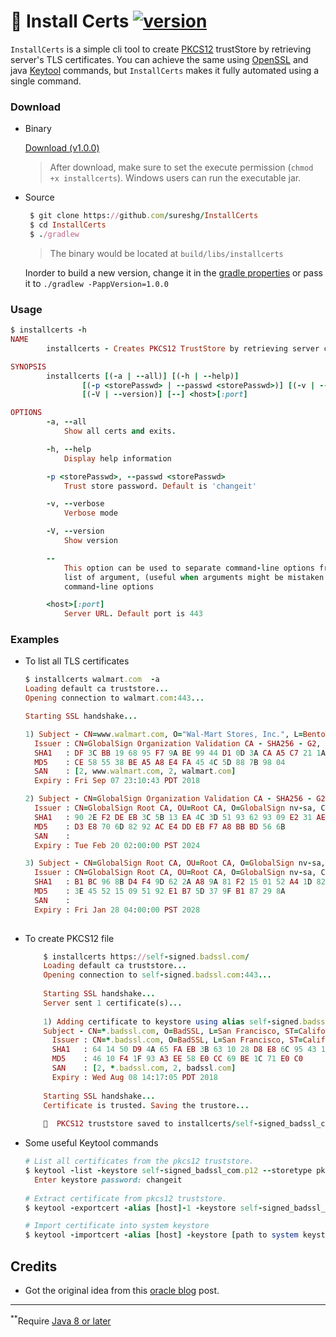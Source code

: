# 🏺 Install Certs [ ![version](https://img.shields.io/badge/installcerts-1.0.0-green.svg) ](https://github.com/sureshg/InstallCerts/releases/download/1.0.0/installcerts)

`InstallCerts` is a simple cli tool to create [PKCS12](https://en.wikipedia.org/wiki/PKCS_12) trustStore by retrieving server's TLS certificates.
You can achieve the same using [OpenSSL](https://en.wikipedia.org/wiki/OpenSSL) and java [Keytool](https://docs.oracle.com/javase/8/docs/technotes/tools/unix/keytool.html) commands, but `InstallCerts` makes it fully automated using a single command.

### Download

* Binary

   [Download (v1.0.0)](https://github.com/sureshg/InstallCerts/releases/download/1.0.0/installcerts)

   > After download, make sure to set the execute permission (`chmod +x installcerts`). Windows users can run the executable jar.

* Source

    ```ruby
     $ git clone https://github.com/sureshg/InstallCerts
     $ cd InstallCerts
     $ ./gradlew
    ```
    > The binary would be located at `build/libs/installcerts`
    
    Inorder to build a new version, change it in the [gradle properties](https://github.com/sureshg/InstallCerts/blob/master/gradle.properties#L6) or pass it to `./gradlew -PappVersion=1.0.0`

### Usage

```ruby
$ installcerts -h
NAME
        installcerts - Creates PKCS12 TrustStore by retrieving server certificates

SYNOPSIS
        installcerts [(-a | --all)] [(-h | --help)]
                [(-p <storePasswd> | --passwd <storePasswd>)] [(-v | --verbose)]
                [(-V | --version)] [--] <host>[:port]

OPTIONS
        -a, --all
            Show all certs and exits.

        -h, --help
            Display help information

        -p <storePasswd>, --passwd <storePasswd>
            Trust store password. Default is 'changeit'

        -v, --verbose
            Verbose mode

        -V, --version
            Show version

        --
            This option can be used to separate command-line options from the
            list of argument, (useful when arguments might be mistaken for
            command-line options

        <host>[:port]
            Server URL. Default port is 443
```

### Examples

  *  To list all TLS certificates
  
     ```ruby
     $ installcerts walmart.com  -a
     Loading default ca truststore...
     Opening connection to walmart.com:443...
     
     Starting SSL handshake...
     
     1) Subject - CN=www.walmart.com, O="Wal-Mart Stores, Inc.", L=Bentonville, ST=Arkansas, C=US
       Issuer : CN=GlobalSign Organization Validation CA - SHA256 - G2, O=GlobalSign nv-sa, C=BE
       SHA1   : DF 3C BB 19 68 95 F7 9A BE 99 44 D1 0D 3A CA A5 C7 21 1A 90
       MD5    : CE 58 55 38 BE A5 A8 E4 FA 45 4C 5D 88 7B 98 04
       SAN    : [2, www.walmart.com, 2, walmart.com]
       Expiry : Fri Sep 07 23:10:43 PDT 2018
     
     2) Subject - CN=GlobalSign Organization Validation CA - SHA256 - G2, O=GlobalSign nv-sa, C=BE
       Issuer : CN=GlobalSign Root CA, OU=Root CA, O=GlobalSign nv-sa, C=BE
       SHA1   : 90 2E F2 DE EB 3C 5B 13 EA 4C 3D 51 93 62 93 09 E2 31 AE 55
       MD5    : D3 E8 70 6D 82 92 AC E4 DD EB F7 A8 BB BD 56 6B
       SAN    :
       Expiry : Tue Feb 20 02:00:00 PST 2024
     
     3) Subject - CN=GlobalSign Root CA, OU=Root CA, O=GlobalSign nv-sa, C=BE
       Issuer : CN=GlobalSign Root CA, OU=Root CA, O=GlobalSign nv-sa, C=BE
       SHA1   : B1 BC 96 8B D4 F4 9D 62 2A A8 9A 81 F2 15 01 52 A4 1D 82 9C
       MD5    : 3E 45 52 15 09 51 92 E1 B7 5D 37 9F B1 87 29 8A
       SAN    :
       Expiry : Fri Jan 28 04:00:00 PST 2028
  
     ```
    
  * To create PKCS12 file
  
    ```ruby
        $ installcerts https://self-signed.badssl.com/
        Loading default ca truststore...
        Opening connection to self-signed.badssl.com:443...
        
        Starting SSL handshake...
        Server sent 1 certificate(s)...
        
        1) Adding certificate to keystore using alias self-signed.badssl.com-1...
        Subject - CN=*.badssl.com, O=BadSSL, L=San Francisco, ST=California, C=US
          Issuer : CN=*.badssl.com, O=BadSSL, L=San Francisco, ST=California, C=US
          SHA1   : 64 14 50 D9 4A 65 FA EB 3B 63 10 28 D8 E8 6C 95 43 1D B8 11
          MD5    : 46 10 F4 1F 93 A3 EE 58 E0 CC 69 BE 1C 71 E0 C0
          SAN    : [2, *.badssl.com, 2, badssl.com]
          Expiry : Wed Aug 08 14:17:05 PDT 2018
        
        Starting SSL handshake...
        Certificate is trusted. Saving the trustore...
        
        🍺  PKCS12 truststore saved to installcerts/self-signed_badssl_com.p12    
       ```

  * Some useful Keytool commands
    
    ```ruby
    # List all certificates from the pkcs12 truststore.
    $ keytool -list -keystore self-signed_badssl_com.p12 --storetype pkcs12
      Enter keystore password: changeit
  
    # Extract certificate from pkcs12 truststore.
    $ keytool -exportcert -alias [host]-1 -keystore self-signed_badssl_com.p12 -storepass changeit -file [host].cer

    # Import certificate into system keystore
    $ keytool -importcert -alias [host] -keystore [path to system keystore] -storepass changeit -file [host].cer
    ```
    
    
## Credits

 - Got the original idea from this [oracle blog](https://blogs.oracle.com/gc/entry/unable_to_find_valid_certification) post.
 
----------
<sup>**</sup>Require [Java 8 or later](http://www.oracle.com/technetwork/java/javase/downloads/index.html)

